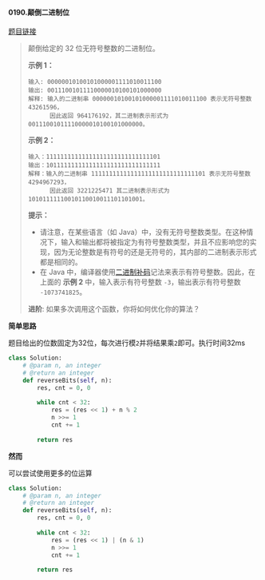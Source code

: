 #### 0190.颠倒二进制位

[题目链接](https://leetcode-cn.com/problems/reverse-bits/)

> 颠倒给定的 32 位无符号整数的二进制位。
>
>  
>
> **示例 1：**
>
> ```
> 输入: 00000010100101000001111010011100
> 输出: 00111001011110000010100101000000
> 解释: 输入的二进制串 00000010100101000001111010011100 表示无符号整数 43261596，
>       因此返回 964176192，其二进制表示形式为 00111001011110000010100101000000。
> ```
>
> **示例 2：**
>
> ```
> 输入：11111111111111111111111111111101
> 输出：10111111111111111111111111111111
> 解释：输入的二进制串 11111111111111111111111111111101 表示无符号整数 4294967293，
>       因此返回 3221225471 其二进制表示形式为 10101111110010110010011101101001。
> ```
>
>  
>
> **提示：**
>
> - 请注意，在某些语言（如 Java）中，没有无符号整数类型。在这种情况下，输入和输出都将被指定为有符号整数类型，并且不应影响您的实现，因为无论整数是有符号的还是无符号的，其内部的二进制表示形式都是相同的。
> - 在 Java 中，编译器使用[二进制补码](https://baike.baidu.com/item/%E4%BA%8C%E8%BF%9B%E5%88%B6%E8%A1%A5%E7%A0%81/5295284)记法来表示有符号整数。因此，在上面的 **示例 2** 中，输入表示有符号整数 `-3`，输出表示有符号整数 `-1073741825`。
>
>  
>
> **进阶**:
> 如果多次调用这个函数，你将如何优化你的算法？

**简单思路**

题目给出的位数固定为32位，每次进行模```2```并将结果乘```2```即可。执行时间32ms

```python
class Solution:
    # @param n, an integer
    # @return an integer
    def reverseBits(self, n):
        res, cnt = 0, 0
        
        while cnt < 32:
            res = (res << 1) + n % 2
            n >>= 1
            cnt += 1
        
        return res
```

**然而**

可以尝试使用更多的位运算

```python
class Solution:
    # @param n, an integer
    # @return an integer
    def reverseBits(self, n):
        res, cnt = 0, 0
        
        while cnt < 32:
            res = (res << 1) | (n & 1)
            n >>= 1
            cnt += 1
        
        return res
```

